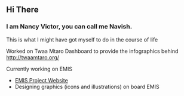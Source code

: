 ##  Hi There

### I am Nancy Victor, you can call me Navish.

This is what I might have got myself to do in the course of life

Worked on Twaa Mtaro Dashboard to provide the infographics behind http://twaamtaro.org/

Currently working on EMIS
- [EMIS Project Website](https://navish.github.io/emis-website/)
- Designing graphics (icons and illustrations) on board EMIS
